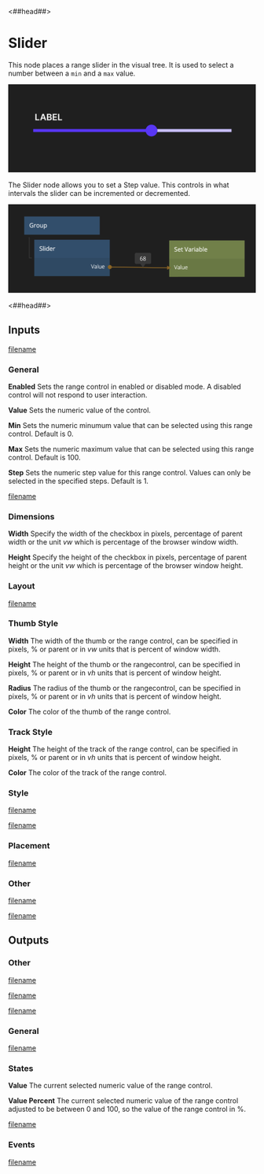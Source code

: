 <##head##>

# Slider

This node places a range slider in the visual tree. It is used to select a <span class="ndl-data">number</span> between a `min` and a `max` value.

![](./slider_visual.png ':class=img-size-l')

The <span class="ndl-node">Slider</span> node allows you to set a <span class="ndl-data">Step</span> value. This controls in what intervals the slider can be incremented or decremented.

![](./slider_node.png ':class=img-size-l')


<##head##>


## Inputs

[filename](../../visual/margin-only.md ':include')

### General

**Enabled**
Sets the range control in enabled or disabled mode. A disabled control will not respond to user interaction.

**Value**
Sets the numeric value of the control.

**Min**
Sets the numeric minumum value that can be selected using this range control. Default is 0.

**Max**
Sets the numeric maximum value that can be selected using this range control. Default is 100.

**Step**
Sets the numeric step value for this range control. Values can only be selected in the specified steps. Default is 1.

[filename](../../visual/alignment.md ':include')

### Dimensions

**Width**
Specify the width of the checkbox in pixels, percentage of parent width or the unit _vw_ which is percentage of the browser window width.

**Height**
Specify the height of the checkbox in pixels, percentage of parent height or the unit _vw_ which is percentage of the browser window height.

### Layout

[filename](../../visual/position.md ':include')

### Thumb Style

**Width**
The width of the thumb or the range control, can be specified in pixels, % or parent or in _vw_ units that is percent of window width.

**Height**
The height of the thumb or the rangecontrol, can be specified in pixels, % or parent or in _vh_ units that is percent of window height.

**Radius**
The radius of the thumb or the rangecontrol, can be specified in pixels, % or parent or in _vh_ units that is percent of window height.

**Color**
The color of the thumb of the range control.

### Track Style

**Height**
The height of the track of the range control, can be specified in pixels, % or parent or in _vh_ units that is percent of window height.

**Color**
The color of the track of the range control.

### Style

[filename](../../visual/visibility-styles.md ':include')

[filename](../../visual/bg-and-border-styles.md ':include')

### Placement

[filename](../../visual/placement-styles.md ':include')

### Other

[filename](../../visual/pointer-events-and-mounted.md ':include')

[filename](../../advanced-style.md ':include')

## Outputs

### Other

[filename](../../visual/child-index-and-this-outputs.md ':include')

[filename](../../visual/bounding-box-outputs.md ':include')

[filename](../../visual/mounted-outputs.md ':include')

### General

[filename](../../visual/control-id-output.md ':include')

### States

**Value**
The current selected numeric value of the range control.

**Value Percent**
The current selected numeric value of the range control adjusted to be between 0 and 100, so the value of the range control in %.

[filename](../../visual/control-states-outputs.md ':include')

### Events

[filename](../../visual/control-events-outputs.md ':include')
